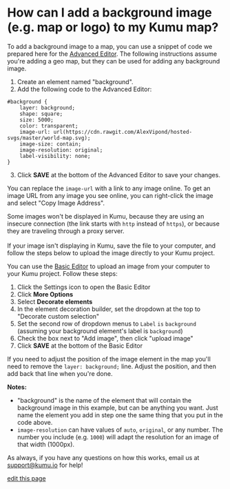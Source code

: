 # How can I add a background image (e.g. map or logo) to my Kumu map?

To add a background image to a map, you can use a snippet of code we prepared here for the [Advanced Editor](/overview/basic-vs-advanced-editor.html#advanced-editor). The following instructions assume you're adding a geo map, but they can be used for adding any background image.

1. Create an element named "background".
2. Add the following code to the Advanced Editor:
```
#background {
    layer: background;
    shape: square;
    size: 5000;
    color: transparent;
    image-url: url(https://cdn.rawgit.com/AlexVipond/hosted-svgs/master/world-map.svg);
    image-size: contain;
    image-resolution: original;
    label-visibility: none;
}
```
3. Click **SAVE** at the bottom of the Advanced Editor to save your changes.

You can replace the `image-url` with a link to any image online. To get an image URL from any image you see online, you can right-click the image and select "Copy Image Address".

<p class="alert alert-warning">
Some images won't be displayed in Kumu, because they are using an insecure connection (the link starts with <code>http</code> instead of <code>https</code>), or because they are traveling through a proxy server.<br><br>If your image isn't displaying in Kumu, save the file to your computer, and follow the steps below to upload the image directly to your Kumu project.
</p>

You can use the [Basic Editor](/overview/view-editors.md#basic-editor) to upload an image from your computer to your Kumu project. Follow these steps:

1. Click the Settings icon <i class="fa fa-sliders"></i> to open the Basic Editor
1. Click **More Options**
1. Select **Decorate elements**
1. In the element decoration builder, set the dropdown at the top to "Decorate custom selection"
1. Set the second row of dropdown menus to `Label` `is` `background` (assuming your background element's label is `background`)
1. Check the box next to "Add image", then click "upload image"
1. Click **SAVE** at the bottom of the Basic Editor

<p class="alert alert-info">
If you need to adjust the position of the image element in the map you'll need to remove the <code>layer: background;</code> line. Adjust the position, and then add back that line when you're done.
</p>


**Notes:**
* "background" is the name of the element that will contain the background image in this example, but can be anything you want. Just name the element you add in step one the same thing that you put in the code above.
* `image-resolution` can have values of `auto`, `original`, or any number. The number you include (e.g. `1000`) will adapt the resolution for an image of that width (1000px).

As always, if you have any questions on how this works, email us at [support@kumu.io](mailto:support@kumu.io) for help!

<span class="edit-link"><a href="https://github.com/kumu/docs/blob/master/faq/how-to-add-background-image.md" target="_blank"><i class="fa fa-github"></i> edit this page</a></span>
